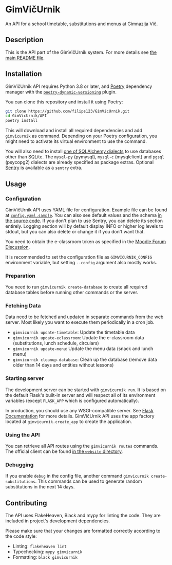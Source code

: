 GimVičUrnik
===========

An API for a school timetable, substitutions and menus at Gimnazija Vič.

## Description

This is the API part of the GimVičUrnik system. For more details see [the main README file](../README.md).

## Installation

GimVičUrnik API requires Python 3.8 or later, and [Poetry](https://python-poetry.org/) dependency manager with the [`poetry-dynamic-versioning`](https://pypi.org/project/poetry-dynamic-versioning/) plugin.

You can clone this repository and install it using Poetry:

```bash
git clone https://github.com/filips123/GimVicUrnik.git
cd GimVicUrnik/API
poetry install
```

This will download and install all required dependencies and add `gimvicurnik` as command. Depending on your Poetry configuration, you might need to activate its virtual environment to use the command.

You will also need to install [one of SQLAlchemy dialects](https://docs.sqlalchemy.org/en/13/dialects/index.html) to use databases other than SQLite. The `mysql-py` (pymysql), `mysql-c` (mysqlclient) and `pgsql` (psycopg2) dialects are already specified as package extras. Optional [Sentry](https://sentry.io/) is available as a `sentry` extra.

## Usage

### Configuration

GimVičUrnik API uses YAML file for configuration. Example file can be found at [`config.yaml.sample`](config.yaml.sample). You can also see default values and the schema [in the source code](gimvicurnik/config/__init__.py). If you don't plan to use Sentry, you can delete its section entirely. Logging section will by default display INFO or higher log levels to stdout, but you can also delete or change it if you don't want that.

You need to obtain the e-classroom token as specified in the [Moodle Forum Discussion](https://moodle.org/mod/forum/discuss.php?d=193857).

It is recommended to set the configuration file as `GIMVICURNIK_CONFIG` environment variable, but setting `--config` argument also mostly works.

### Preparation

You need to run `gimvicurnik create-database` to create all required database tables before running other commands or the server.

### Fetching Data

Data need to be fetched and updated in separate commands from the web server. Most likely you want to execute them periodically in a cron job.

* `gimvicurnik update-timetable`: Update the timetable data
* `gimvicurnik update-eclassroom`: Update the e-classroom data (substitutions, lunch schedule, circulars)
* `gimvicurnik update-menu`: Update the menu data (snack and lunch menu)
* `gimvicurnik cleanup-database`: Clean up the database (remove data older than 14 days and entities without lessons)

### Starting server

The development server can be started with `gimvicurnik run`. It is based on the default Flask's built-in server and will respect all of its environment variables (except `FLASK_APP` which is configured automatically).

In production, you should use any WSGI-compatible server. See [Flask Documentation](https://flask.palletsprojects.com/en/2.1.x/deploying/) for more details. GimVičUrnik API uses the app factory located at `gimvicurnik.create_app` to create the application.

### Using the API

You can retrieve all API routes using the `gimvicurnik routes` commands. The official client can be found [in the `website` directory](../website).

### Debugging

If you enable `debug` in the config file, another command `gimvicurnik create-substitutions`. This commands can be used to generate random substitutions in the next 14 days.

## Contributing

The API uses FlakeHeaven, Black and mypy for linting the code. They are included in project's development dependencies.

Please make sure that your changes are formatted correctly according to the code style:

* Linting: `flakeheaven lint`
* Typechecking: `mypy gimvicurnik`
* Formatting: `black gimvicurnik`
